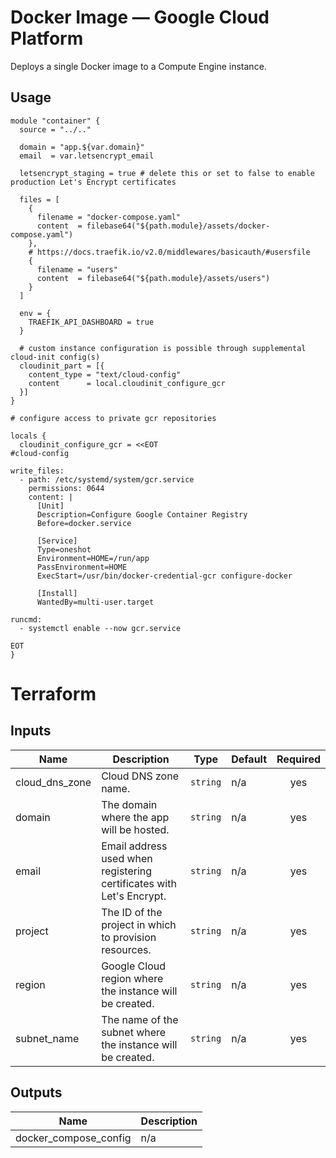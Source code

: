 # Docker Image — Google Cloud Platform

Deploys a single Docker image to a Compute Engine instance.

## Usage

```hcl
module "container" {
  source = "../.."

  domain = "app.${var.domain}"
  email  = var.letsencrypt_email

  letsencrypt_staging = true # delete this or set to false to enable production Let's Encrypt certificates

  files = [
    {
      filename = "docker-compose.yaml"
      content  = filebase64("${path.module}/assets/docker-compose.yaml")
    },
    # https://docs.traefik.io/v2.0/middlewares/basicauth/#usersfile
    {
      filename = "users"
      content  = filebase64("${path.module}/assets/users")
    }
  ]

  env = {
    TRAEFIK_API_DASHBOARD = true
  }

  # custom instance configuration is possible through supplemental cloud-init config(s)
  cloudinit_part = [{
    content_type = "text/cloud-config"
    content      = local.cloudinit_configure_gcr
  }]
}

# configure access to private gcr repositories

locals {
  cloudinit_configure_gcr = <<EOT
#cloud-config

write_files:
  - path: /etc/systemd/system/gcr.service
    permissions: 0644
    content: |
      [Unit]
      Description=Configure Google Container Registry
      Before=docker.service

      [Service]
      Type=oneshot
      Environment=HOME=/run/app
      PassEnvironment=HOME
      ExecStart=/usr/bin/docker-credential-gcr configure-docker

      [Install]
      WantedBy=multi-user.target

runcmd:
  - systemctl enable --now gcr.service

EOT
}

```

# Terraform

## Inputs

| Name           | Description                                                          | Type     | Default | Required |
| -------------- | -------------------------------------------------------------------- | -------- | ------- | :------: |
| cloud_dns_zone | Cloud DNS zone name.                                                 | `string` | n/a     |   yes    |
| domain         | The domain where the app will be hosted.                             | `string` | n/a     |   yes    |
| email          | Email address used when registering certificates with Let's Encrypt. | `string` | n/a     |   yes    |
| project        | The ID of the project in which to provision resources.               | `string` | n/a     |   yes    |
| region         | Google Cloud region where the instance will be created.              | `string` | n/a     |   yes    |
| subnet_name    | The name of the subnet where the instance will be created.           | `string` | n/a     |   yes    |

## Outputs

| Name                  | Description |
| --------------------- | ----------- |
| docker_compose_config | n/a         |
